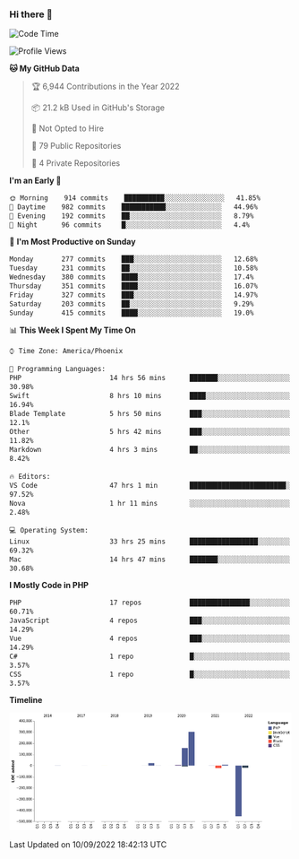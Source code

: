 ### Hi there 👋

<!--START_SECTION:waka-->
![Code Time](http://img.shields.io/badge/Code%20Time-7%2C457%20hrs%2041%20mins-blue)

![Profile Views](http://img.shields.io/badge/Profile%20Views-1-blue)

**🐱 My GitHub Data** 

> 🏆 6,944 Contributions in the Year 2022
 > 
> 📦 21.2 kB Used in GitHub's Storage 
 > 
> 🚫 Not Opted to Hire
 > 
> 📜 79 Public Repositories 
 > 
> 🔑 4 Private Repositories  
 > 
**I'm an Early 🐤** 

```text
🌞 Morning    914 commits    ██████████░░░░░░░░░░░░░░░   41.85% 
🌆 Daytime    982 commits    ███████████░░░░░░░░░░░░░░   44.96% 
🌃 Evening    192 commits    ██░░░░░░░░░░░░░░░░░░░░░░░   8.79% 
🌙 Night      96 commits     █░░░░░░░░░░░░░░░░░░░░░░░░   4.4%

```
📅 **I'm Most Productive on Sunday** 

```text
Monday       277 commits    ███░░░░░░░░░░░░░░░░░░░░░░   12.68% 
Tuesday      231 commits    ██░░░░░░░░░░░░░░░░░░░░░░░   10.58% 
Wednesday    380 commits    ████░░░░░░░░░░░░░░░░░░░░░   17.4% 
Thursday     351 commits    ████░░░░░░░░░░░░░░░░░░░░░   16.07% 
Friday       327 commits    ███░░░░░░░░░░░░░░░░░░░░░░   14.97% 
Saturday     203 commits    ██░░░░░░░░░░░░░░░░░░░░░░░   9.29% 
Sunday       415 commits    ████░░░░░░░░░░░░░░░░░░░░░   19.0%

```


📊 **This Week I Spent My Time On** 

```text
⌚︎ Time Zone: America/Phoenix

💬 Programming Languages: 
PHP                      14 hrs 56 mins      ███████░░░░░░░░░░░░░░░░░░   30.98% 
Swift                    8 hrs 10 mins       ████░░░░░░░░░░░░░░░░░░░░░   16.94% 
Blade Template           5 hrs 50 mins       ███░░░░░░░░░░░░░░░░░░░░░░   12.1% 
Other                    5 hrs 42 mins       ███░░░░░░░░░░░░░░░░░░░░░░   11.82% 
Markdown                 4 hrs 3 mins        ██░░░░░░░░░░░░░░░░░░░░░░░   8.42%

🔥 Editors: 
VS Code                  47 hrs 1 min        ████████████████████████░   97.52% 
Nova                     1 hr 11 mins        ░░░░░░░░░░░░░░░░░░░░░░░░░   2.48%

💻 Operating System: 
Linux                    33 hrs 25 mins      █████████████████░░░░░░░░   69.32% 
Mac                      14 hrs 47 mins      ███████░░░░░░░░░░░░░░░░░░   30.68%

```

**I Mostly Code in PHP** 

```text
PHP                      17 repos            ███████████████░░░░░░░░░░   60.71% 
JavaScript               4 repos             ███░░░░░░░░░░░░░░░░░░░░░░   14.29% 
Vue                      4 repos             ███░░░░░░░░░░░░░░░░░░░░░░   14.29% 
C#                       1 repo              █░░░░░░░░░░░░░░░░░░░░░░░░   3.57% 
CSS                      1 repo              █░░░░░░░░░░░░░░░░░░░░░░░░   3.57%

```


**Timeline**

![Chart not found](https://raw.githubusercontent.com/mikebronner/mikebronner/master/charts/bar_graph.png) 


 Last Updated on 10/09/2022 18:42:13 UTC
<!--END_SECTION:waka-->

<!--
**mikebronner/mikebronner** is a ✨ _special_ ✨ repository because its `README.md` (this file) appears on your GitHub profile.

Here are some ideas to get you started:

- 🔭 I’m currently working on ...
- 🌱 I’m currently learning ...
- 👯 I’m looking to collaborate on ...
- 🤔 I’m looking for help with ...
- 💬 Ask me about ...
- 📫 How to reach me: ...
- 😄 Pronouns: ...
- ⚡ Fun fact: ...
-->
